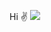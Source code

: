Hi ✌️
<a href="[www.youtube.com]" target="_blank"><img src="https://img.shields.io/badge/[박기수]-[#1877F2]?style=flat-square&logo=[Facebook)]&logoColor=white"/></a>

